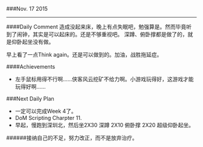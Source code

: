 ###Nov. 17 2015
***
####Daily Comment
造成没起来床，晚上有点失眠吧，勉强算是。然而毕竟听到了闹钟，其实是可以起床的。还是不够重视吧。
深蹲、俯卧撑都是做了的，就是仰卧起坐没有做。

早上看了一点Think again。还是可以做到的。加油，战胜拖延症。

####Achievements
+ 左手鼠标用得不行啊……侠客风云挖矿不给力啊。小游戏玩得好，这游戏才能玩得好啊……

###Next Daily Plan
+ 一定可以完成Week 4了。
+ DoM Scripting Charpter 11.
+ 早起，慢跑到深圳北，然后坐2X30 深蹲 2X10 俯卧撑 2X20 超级仰卧起坐。

######接纳自己的不足，努力改正，而不是放弃治疗。